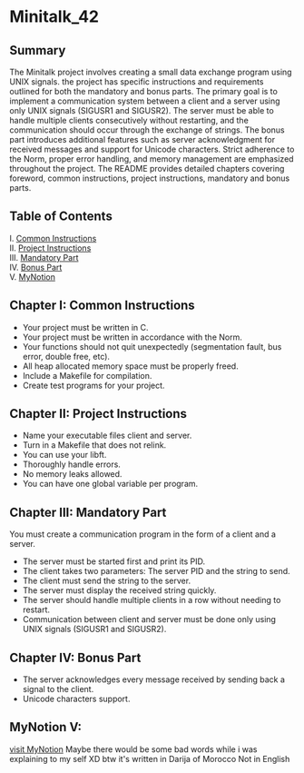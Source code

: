 # Minitalk_42

## Summary

The Minitalk project involves creating a small data exchange program using UNIX signals. the project has specific instructions and requirements outlined for both the mandatory and bonus parts. The primary goal is to implement a communication system between a client and a server using only UNIX signals (SIGUSR1 and SIGUSR2). The server must be able to handle multiple clients consecutively without restarting, and the communication should occur through the exchange of strings. The bonus part introduces additional features such as server acknowledgment for received messages and support for Unicode characters. Strict adherence to the Norm, proper error handling, and memory management are emphasized throughout the project. The README provides detailed chapters covering foreword, common instructions, project instructions, mandatory and bonus parts.

## Table of Contents

I. [Common Instructions](#chapter-i-common-instructions)  
II. [Project Instructions](#chapter-ii-project-instructions)  
III. [Mandatory Part](#chapter-iii-mandatory-part)  
IV. [Bonus Part](#chapter-iv-bonus-part)  
V. [MyNotion](#mynotion)

## Chapter I: Common Instructions

- Your project must be written in C.
- Your project must be written in accordance with the Norm.
- Your functions should not quit unexpectedly (segmentation fault, bus error, double free, etc).
- All heap allocated memory space must be properly freed.
- Include a Makefile for compilation.
- Create test programs for your project.

## Chapter II: Project Instructions

- Name your executable files client and server.
- Turn in a Makefile that does not relink.
- You can use your libft.
- Thoroughly handle errors.
- No memory leaks allowed.
- You can have one global variable per program.

## Chapter III: Mandatory Part

You must create a communication program in the form of a client and a server.

- The server must be started first and print its PID.
- The client takes two parameters: The server PID and the string to send.
- The client must send the string to the server.
- The server must display the received string quickly.
- The server should handle multiple clients in a row without needing to restart.
- Communication between client and server must be done only using UNIX signals (SIGUSR1 and SIGUSR2).

## Chapter IV: Bonus Part

- The server acknowledges every message received by sending back a signal to the client.
- Unicode characters support.

## MyNotion V:

[visit MyNotion](https://www.notion.so/MINITALK-4e3ac739d0884a379b348edfe699d667?pvs=4) Maybe there would be some bad words while i was explaining to my self XD btw it's written in Darija of Morocco Not in English

